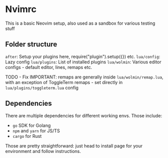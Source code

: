 # Nvimrc

This is a basic Neovim setup, also used as a sandbox for various testing stuff

## Folder structure

<Some nice tree here>

`after`: Setup your plugins here, require("plugin").setup({}) etc.
`lua/config`: Lazy config
`lua/plugins`: List of installed plugins
`lua/wolmin`: Various editor configs - default editor, lines, remaps etc.

TODO - Fix 
IMPORTANT: remaps are generally inside `lua/wolmin/remap.lua`, with an exception of ToggleTerm remaps - set directly in `lua/plugins/toggleterm.lua` config 

## Dependencies

There are multiple dependencies for different working envs. Those include:
- `go` SDK for Golang
- `npm` and `yarn` for JS/TS
- `cargo` for Rust

Those are pretty straightforward: just head to install page for your environment and follow instructions.
